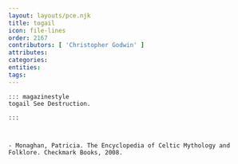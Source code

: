```yaml
---
layout: layouts/pce.njk
title: togail
icon: file-lines
order: 2167
contributors: [ 'Christopher Godwin' ]
attributes:
categories:
entities:
tags:
---
```

``` tab [group1:Info]
::: magazinestyle
togail See Destruction.

:::
```
``` tab [group1:Attributes]
```
``` tab [group1:Entities]
```
``` tab [group1:Sources]
- Monaghan, Patricia. The Encyclopedia of Celtic Mythology and Folklore. Checkmark Books, 2008.
```
